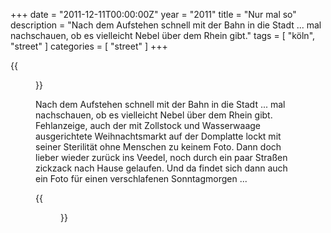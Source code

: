 +++
date = "2011-12-11T00:00:00Z"
year = "2011"
title = "Nur mal so"
description = "Nach dem Aufstehen schnell mit der Bahn in die Stadt ... mal nachschauen, ob es vielleicht Nebel über dem Rhein gibt."
tags = [ "köln", "street" ]
categories = [ "street" ]
+++

{{<figure src="/images/2011/20111211-1044-002.jpg" title="Express">}}

Nach dem Aufstehen schnell mit der Bahn in die Stadt ... mal nachschauen, ob es vielleicht Nebel über dem Rhein gibt. Fehlanzeige, auch der mit Zollstock und Wasserwaage ausgerichtete Weihnachtsmarkt auf der Domplatte lockt mit seiner Sterilität ohne Menschen zu keinem Foto. Dann doch lieber wieder zurück ins Veedel, noch durch ein paar Straßen zickzack nach Hause gelaufen. Und da findet sich dann auch ein Foto für einen verschlafenen Sonntagmorgen ...

{{<figure src="/images/2011/20111211-1056-004.jpg" title="Tanne alternativ">}}
